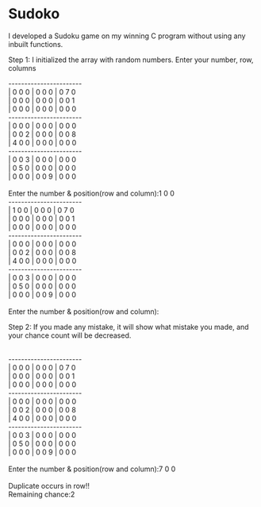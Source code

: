 # Sudoko
I developed a Sudoku game on my winning C program without using any inbuilt functions.

Step 1:
I initialized the array with random numbers.
Enter your number, row, columns

<p>
----------------------- <br>
| 0 0 0 | 0 0 0 | 0 7 0  <br>
| 0 0 0 | 0 0 0 | 0 0 1  <br>
| 0 0 0 | 0 0 0 | 0 0 0  <br>
----------------------- <br>
| 0 0 0 | 0 0 0 | 0 0 0  <br>
| 0 0 2 | 0 0 0 | 0 0 8  <br>
| 4 0 0 | 0 0 0 | 0 0 0  <br>
-----------------------<br>
| 0 0 3 | 0 0 0 | 0 0 0  <br>
| 0 5 0 | 0 0 0 | 0 0 0  <br>
| 0 0 0 | 0 0 9 | 0 0 0  <br>
<br>
Enter the number & position(row and column):1 0 0  <br>
----------------------- <br>
| 1 0 0 | 0 0 0 | 0 7 0 <br>
| 0 0 0 | 0 0 0 | 0 0 1 <br>
| 0 0 0 | 0 0 0 | 0 0 0 <br>
----------------------- <br>
| 0 0 0 | 0 0 0 | 0 0 0 <br>
| 0 0 2 | 0 0 0 | 0 0 8 <br>
| 4 0 0 | 0 0 0 | 0 0 0 <br>
-----------------------<br>
| 0 0 3 | 0 0 0 | 0 0 0 <br>
| 0 5 0 | 0 0 0 | 0 0 0 <br>
| 0 0 0 | 0 0 9 | 0 0 0 <br>
<br>
Enter the number & position(row and column):<br>




Step 2:
If you made any mistake, it will show what mistake you made, and your chance count will be decreased.

<br>
-----------------------<br>
| 0 0 0 | 0 0 0 | 0 7 0 <br>
| 0 0 0 | 0 0 0 | 0 0 1 <br>
| 0 0 0 | 0 0 0 | 0 0 0 <br>
-----------------------<br>
| 0 0 0 | 0 0 0 | 0 0 0 <br>
| 0 0 2 | 0 0 0 | 0 0 8 <br>
| 4 0 0 | 0 0 0 | 0 0 0 <br>
-----------------------<br>
| 0 0 3 | 0 0 0 | 0 0 0 <br>
| 0 5 0 | 0 0 0 | 0 0 0 <br>
| 0 0 0 | 0 0 9 | 0 0 0 <br>
<br>
Enter the number & position(row and column):7 0 0 <br>
<br>
Duplicate occurs in row!!<br>
Remaining chance:2<br>
<br>

</p>


